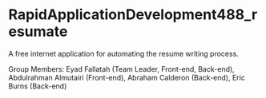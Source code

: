 RapidApplicationDevelopment488_resumate
=======================================

A free internet application for automating the resume writing process.

Group Members: 
Eyad Fallatah (Team Leader, Front-end, Back-end),
Abdulrahman Almutairi (Front-end), 
Abraham Calderon (Back-end),
Eric Burns (Back-end)

